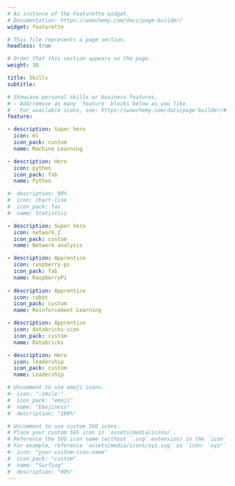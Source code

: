 ```yaml
---
# An instance of the Featurette widget.
# Documentation: https://wowchemy.com/docs/page-builder/
widget: featurette

# This file represents a page section.
headless: true

# Order that this section appears on the page.
weight: 30

title: Skills
subtitle:

# Showcase personal skills or business features.
# - Add/remove as many `feature` blocks below as you like.
# - For available icons, see: https://wowchemy.com/docs/page-builder/#icons
feature:

- description: Super hero
  icon: ml
  icon_pack: custom
  name: Machine Learning

- description: Hero
  icon: python
  icon_pack: fab
  name: Python

#- description: 90%
#  icon: chart-line
#  icon_pack: fas
#  name: Statistics

- description: Super hero
  icon: network_2
  icon_pack: custom
  name: Network analysis

- description: Apprentice
  icon: raspberry-pi
  icon_pack: fab
  name: RaspberryPi
  
- description: Apprentice
  icon: robot
  icon_pack: custom
  name: Reinforcement Learning

- description: Apprentice
  icon: databricks-icon
  icon_pack: custom
  name: Databricks

- description: Hero
  icon: leadership
  icon_pack: custom
  name: Leadership

# Uncomment to use emoji icons.
#- icon: ":smile:"
#  icon_pack: "emoji"
#  name: "Emojiness"
#  description: "100%"  

# Uncomment to use custom SVG icons.
# Place your custom SVG icon in `assets/media/icons/`.
# Reference the SVG icon name (without `.svg` extension) in the `icon` field.
# For example, reference `assets/media/icons/xyz.svg` as `icon: 'xyz'`
#- icon: "your-custom-icon-name"
#  icon_pack: "custom"
#  name: "Surfing"
#  description: "90%"
---
```

